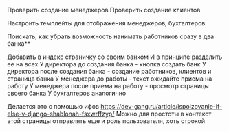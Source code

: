 Проверить создание менеджеров
Проверить создание клиентов


Настроить темплейты для отображения менеджеров, бухгалтеров

Поискать, как убрать возможность нанимать работников сразу в два банка**

Добавить в индекс страничку со своим банком
И в принципе разделить ее на всех
У директора до создания банка - кнопка создать банк
У директора после создания банка - создание работников, клиентов и страница банка
У менеджера до работы - текст ожидайте приема на работу
У менеджера после приема на работу - просмотр страницы своего банка
У бухгалтеров аналогично

Делается это с помощью ифов
https://dev-gang.ru/article/ispolzovanie-if-else-v-django-shablonah-fsxwrffzyp/
Можно для простоты в контекст этой страницы отправлять еще и роль пользователя, хоть строкой